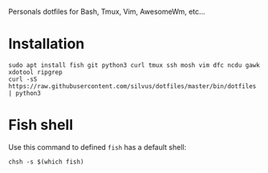Personals dotfiles for Bash, Tmux, Vim, AwesomeWm, etc...

# Installation

```shell
sudo apt install fish git python3 curl tmux ssh mosh vim dfc ncdu gawk xdotool ripgrep
curl -sS https://raw.githubusercontent.com/silvus/dotfiles/master/bin/dotfiles | python3
```

# Fish shell

Use this command to defined `fish` has a default shell:
```shell
chsh -s $(which fish)
```
